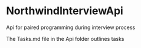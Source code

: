 # NorthwindInterviewApi
Api for paired programming during interview process

The Tasks.md file in the Api folder outlines tasks
